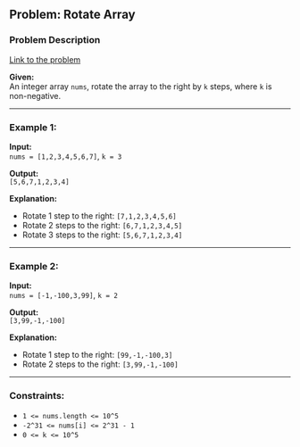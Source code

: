 ## Problem: Rotate Array

### Problem Description
[Link to the problem](https://leetcode.com/explore/featured/card/top-interview-questions-easy/92/array/646/)

**Given:**  
An integer array `nums`, rotate the array to the right by `k` steps, where `k` is non-negative.

---

### Example 1:

**Input:**  
`nums = [1,2,3,4,5,6,7]`, `k = 3`

**Output:**  
`[5,6,7,1,2,3,4]`

**Explanation:**
- Rotate 1 step to the right: `[7,1,2,3,4,5,6]`
- Rotate 2 steps to the right: `[6,7,1,2,3,4,5]`
- Rotate 3 steps to the right: `[5,6,7,1,2,3,4]`

---

### Example 2:

**Input:**  
`nums = [-1,-100,3,99]`, `k = 2`

**Output:**  
`[3,99,-1,-100]`

**Explanation:**
- Rotate 1 step to the right: `[99,-1,-100,3]`
- Rotate 2 steps to the right: `[3,99,-1,-100]`

---

### Constraints:
- `1 <= nums.length <= 10^5`
- `-2^31 <= nums[i] <= 2^31 - 1`
- `0 <= k <= 10^5`
